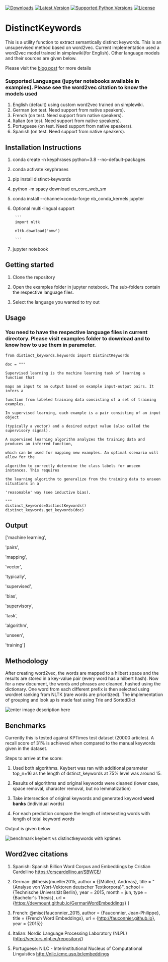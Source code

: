 
[![Downloads](https://static.pepy.tech/personalized-badge/distinct-keywords?period=total&units=international_system&left_color=black&right_color=blue&left_text=Downloads)](https://pepy.tech/project/distinct-keywords)
[![Latest Version](https://img.shields.io/pypi/v/distinct-keywords.svg?maxAge=86400)](https://pypi.org/project/distinct-keywords)
[![Supported Python Versions](https://img.shields.io/pypi/pyversions/distinct-keywords.svg?maxAge=86400)](https://pypi.org/project/distinct-keywords)
[![License](https://img.shields.io/pypi/l/distinct-keywords.svg?maxAge=86400)](https://pypi.org/project/distinct-keywords)
#  DistinctKeywords

This is a utility function to extract semantically distinct keywords. This is an unsupervised method based on word2vec. Current implementation used a word2vec model trained in simplewiki(for English). Other language models and their sources are given below. 

Please visit the [blog post](https://dossiers.page/semantically-distinct-key-phrase-extraction/) for more details


  
###  Supported Languages (jupyter notebooks available in examples). Please see the word2vec citation to know the models used

1. English (default) using custom word2vec trained on simplewiki.
2. German (on test. Need support from native speakers). 
3. French (on test. Need support from native speakers). 
4. Italian (on test. Need support from native speakers). 
5. Portuguese (on test. Need support from native speakers). 
6. Spanish (on test. Need support from native speakers).

##  Installation Instructions

1. conda create -n keyphrases python=3.8 --no-default-packages

2. conda activate keyphrases

3. pip install distinct-keywords

4. python -m spacy download en_core_web_sm

5. conda install --channel=conda-forge nb_conda_kernels jupyter
6. Optional multi-lingual support 

        ```
        import nltk

        nltk.download('omw')

        ```
7. jupyter notebook


##  Getting started

1. Clone the repository

2. Open the examples folder in jupyter notebook. The sub-folders contain the respective language files.

3. Select the language you wanted to try out

##  Usage

### You need to have the respective language files in current directory.  Please visit examples folder to download and to know how to use them in parameter. 
```
from distinct_keywords.keywords import DistinctKeywords

doc = """

Supervised learning is the machine learning task of learning a function that

maps an input to an output based on example input-output pairs. It infers a

function from labeled training data consisting of a set of training examples.

In supervised learning, each example is a pair consisting of an input object

(typically a vector) and a desired output value (also called the supervisory signal).

A supervised learning algorithm analyzes the training data and produces an inferred function,

which can be used for mapping new examples. An optimal scenario will allow for the

algorithm to correctly determine the class labels for unseen instances. This requires

the learning algorithm to generalize from the training data to unseen situations in a

'reasonable' way (see inductive bias).

"""
distinct_keywords=DistinctKeywords()
distinct_keywords.get_keywords(doc)
```

##  Output

['machine learning',

'pairs',

'mapping',

'vector',

'typically',

'supervised',

'bias',

'supervisory',

'task',

'algorithm',

'unseen',

'training']

##  Methodology

After creating word2vec, the words are mapped to a hilbert space and the results are stored in a key-value pair (every word has a hilbert hash). Now for a new document, the words and phrases are cleaned, hashed using the dictionary. One word from each different prefix is then selected using wordnet ranking from NLTK (rare words are prioritized). The implementation of grouping and look up is made fast using Trie and SortedDict

![enter image description here](https://github.com/sahyagiri/DistinctKeywords/raw/main/steps_hilbert_hashing.png)


##  Benchmarks

Currently this is tested against KPTimes test dataset (20000 articles). A recall score of 31% is achieved when compared to the manual keywords given in the dataset.

Steps to arrive at the score:

1. Used both algorithms. Keybert was ran with additional parameter top_n=16 as the length of dstinct_keywords at 75% level was around 15.

2. Results of algorithms and original keywords were cleaned (lower case, space removal, character removal, but no lemmatization)

3. Take intersection of original keywords and generated keyword **word banks** (individual words)

4. For each prediction compare the length of intersecting words with length of total keyword words

Output is given below

![benchmark keybert vs distinctkeywords with kptimes](https://github.com/sahyagiri/DistinctKeywords/raw/main/benchmark_keybert_distinct_keywords_kptimes.png)


## Word2vec citations 
1. Spanish: Spanish Billion Word Corpus and Embeddings by Cristian Cardellino  https://crscardellino.ar/SBWCE/
2. German: @thesis{mueller2015,
  author = {{Müller}, Andreas},
  title  = "{Analyse von Wort-Vektoren deutscher Textkorpora}",
  school = {Technische Universität Berlin},
  year   = 2015,
  month  = jun,
  type   = {Bachelor's Thesis},
  url    = {https://devmount.github.io/GermanWordEmbeddings}
}

3. French: @misc{fauconnier_2015,
	author = {Fauconnier, Jean-Philippe},
	title = {French Word Embeddings},
	url = {http://fauconnier.github.io},
	year = {2015}}

4. Italian: Nordic Language Processing Laboratory (NLPL) (http://vectors.nlpl.eu/repository/)

5. Portuguese: NILC - Interinstitutional Nucleus of Computational Linguistics http://nilc.icmc.usp.br/embeddings
